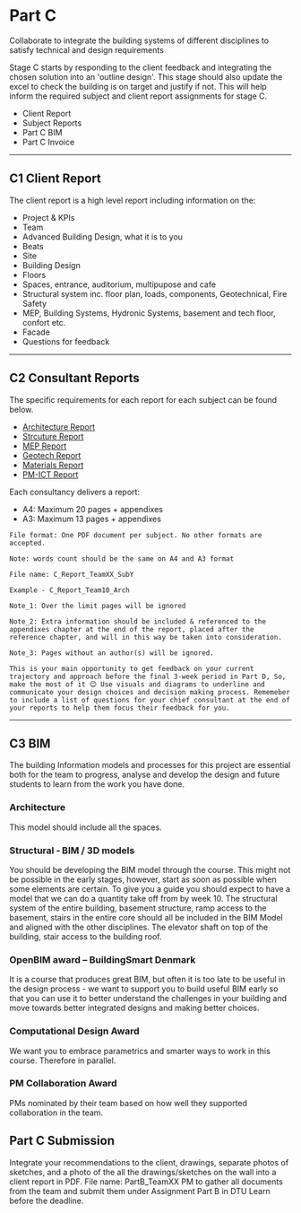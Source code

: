 # Part C

Collaborate to integrate the building systems of different disciplines to satisfy technical and design requirements 

Stage C starts by responding to the client feedback and integrating the chosen solution into an 'outline design'. This stage should also update the excel to check the building is on target and justify if not. This will help inform the required subject and client report assignments for stage C. 

* Client Report
* Subject Reports
* Part C BIM
* Part C Invoice
<hr>

## C1 Client Report
The client report is a high level report including information on the:
* Project & KPIs
* Team
* Advanced Building Design, what it is to you
* Beats
* Site
* Building Design
* Floors
* Spaces, entrance, auditorium, multipupose and cafe
* Structural system inc. floor plan, loads, components, Geotechnical, Fire Safety
* MEP, Building Systems, Hydronic Systems, basement and tech floor, confort etc.
* Facade
* Questions for feedback
<hr>


## C2 Consultant Reports
The specific requirements for each report for each subject can be found below.

* [Architecture Report](/Subjects/Architecture#consultant-report)
* [Strcuture Report](/Subjects/Architecture#consultant-report)
* [MEP Report](/Subjects/Architecture#consultant-report)
* [Geotech Report](/Subjects/Geotech#consultant-report)
* [Materials Report](/Subjects/Materials#consultant-report)
* [PM-ICT Report](/Subjects/PM-ICT#consultant-report)

Each consultancy delivers a report:

* A4: Maximum 20 pages + appendixes
* A3: Maximum 13 pages + appendixes

```{note}
File format: One PDF document per subject. No other formats are accepted.

Note: words count should be the same on A4 and A3 format

File name: C_Report_TeamXX_SubY

Example - C_Report_Team10_Arch

Note_1: Over the limit pages will be ignored

Note_2: Extra information should be included & referenced to the appendixes chapter at the end of the report, placed after the reference chapter, and will in this way be taken into consideration.

Note_3: Pages without an author(s) will be ignored.
```

```{hint}
This is your main opportunity to get feedback on your current trajectory and approach before the final 3-week period in Part D, So, make the most of it 😊 Use visuals and diagrams to underline and communicate your design choices and decision making process. Rememeber to include a list of questions for your chief consultant at the end of your reports to help them focus their feedback for you.
```
<hr>

## C3 BIM 
The building Information models and processes for this project are essential both for the team to progress, analyse and develop the design and future students to learn from the work you have done.

### Architecture
This model should include all the spaces. 

### Structural - BIM / 3D models 

You should be developing the BIM model through the course. This might not be possible in the early stages, however, start as soon as possible when some elements are certain. To give you a guide you should expect to have a model that we can do a quantity take off from by week 10. The structural system of the entire building, basement structure, ramp access to the basement, stairs in the entire core should all be included in the BIM Model and aligned with the other disciplines. The elevator shaft on top of the building, stair access to the building roof. 

### OpenBIM award – BuildingSmart Denmark 
It is a course that produces great BIM, but often it is too late to be useful in the design process - we want to support you to build useful BIM early so that you can use it to better understand the challenges in your building and move towards better integrated designs and making better choices. 

### Computational Design Award
We want you to embrace parametrics and smarter ways to work in this course. Therefore in parallel. 

### PM Collaboration Award
PMs nominated by their team based on how well they supported collaboration in the team. 

## Part C Submission
Integrate your recommendations to the client, drawings, separate photos of sketches, and a photo of the all the drawings/sketches on the wall into a client report in PDF. File name: PartB_TeamXX
PM to gather all documents from the team and submit them under Assignment Part B in DTU Learn before the deadline. 

